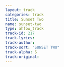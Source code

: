 ```yaml
---
layout: track
categories: track
title: Sunset Two
name: sunset-two
type: ahfow_track
track-id: 217
track-lyrics: 
track-author: 
track-sort: "SUNSET TWO"
track-alpha: S
track-original: 
---
```

